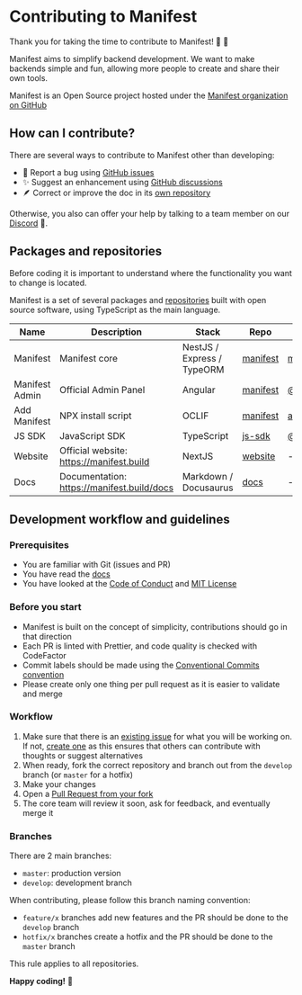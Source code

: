 # Contributing to Manifest

Thank you for taking the time to contribute to Manifest! 🫶 🎉

Manifest aims to simplify backend development. We want to make backends simple and fun, allowing more people to create and share their own tools.

Manifest is an Open Source project hosted under the [Manifest organization on GitHub](https://github.com/mnfst)

## How can I contribute?

There are several ways to contribute to Manifest other than developing:

- 🐛 Report a bug using [GitHub issues](https://github.com/mnfst/manifest/issues/new?assignees=SebConejo&labels=bug&projects=&template=%F0%9F%90%9B-bug-report.md&title=)
- ✨ Suggest an enhancement using [GitHub discussions](https://github.com/mnfst/manifest/discussions/new?category=feature-request)
- 🪶 Correct or improve the doc in its [own repository](https://github.com/mnfst/docs/issues/new)

Otherwise, you also can offer your help by talking to a team member on our [Discord](https://discord.com/invite/FepAked3W7) 🤗.

## Packages and repositories

Before coding it is important to understand where the functionality you want to change is located.

Manifest is a set of several packages and [repositories](https://github.com/orgs/mnfst/repositories) built with open source software, using TypeScript as the main language.

| Name           | Description                                | Stack                      | Repo                                          | Package                                                    |
| -------------- | ------------------------------------------ | -------------------------- | --------------------------------------------- | ---------------------------------------------------------- |
| Manifest       | Manifest core                              | NestJS / Express / TypeORM | [manifest](https://github.com/mnfst/manifest) | [manifest](https://www.npmjs.com/package/manifest)         |
| Manifest Admin | Official Admin Panel                       | Angular                    | [manifest](https://github.com/mnfst/manifest) | [@mnfst/admin](https://www.npmjs.com/package/@mnfst/admin) |
| Add Manifest   | NPX install script                         | OCLIF                      | [manifest](https://github.com/mnfst/manifest) | [add-manifest](https://www.npmjs.com/package/add-manifest) |
| JS SDK         | JavaScript SDK                             | TypeScript                 | [js-sdk](https://github.com/mnfst/js-sdk)     | [@mnfst/sdk](https://www.npmjs.com/package/@mnfst/sdk)     |
| Website        | Official website: https://manifest.build   | NextJS                     | [website](https://github.com/mnfst/website)   | -                                                          |
| Docs           | Documentation: https://manifest.build/docs | Markdown / Docusaurus      | [docs](https://github.com/mnfst/docs)         | -                                                          |

## Development workflow and guidelines

### Prerequisites

- You are familiar with Git (issues and PR)
- You have read the [docs](https://manifest.build/docs)
- You have looked at the [Code of Conduct](https://github.com/mnfst/manifest/blob/master/CODE_OF_CONDUCT.md) and [MIT License](https://github.com/mnfst/manifest/blob/master/LICENSE)

### Before you start

- Manifest is built on the concept of simplicity, contributions should go in that direction
- Each PR is linted with Prettier, and code quality is checked with CodeFactor
- Commit labels should be made using the [Conventional Commits convention](https://www.conventionalcommits.org/en/v1.0.0/)
- Please create only one thing per pull request as it is easier to validate and merge

### Workflow

1. Make sure that there is an [existing issue](https://github.com/mnfst/manifest/issues) for what you will be working on. If not, [create one](https://github.com/mnfst/manifest/issues/new) as this ensures that others can contribute with thoughts or suggest alternatives
2. When ready, fork the correct repository and branch out from the `develop` branch (or `master` for a hotfix)
3. Make your changes
4. Open a [Pull Request from your fork](https://docs.github.com/en/pull-requests/collaborating-with-pull-requests/proposing-changes-to-your-work-with-pull-requests/creating-a-pull-request-from-a-fork)
5. The core team will review it soon, ask for feedback, and eventually merge it

### Branches

There are 2 main branches:

- `master`: production version
- `develop`: development branch

When contributing, please follow this branch naming convention:

- `feature/x` branches add new features and the PR should be done to the `develop` branch
- `hotfix/x` branches create a hotfix and the PR should be done to the `master` branch

This rule applies to all repositories.

**Happy coding!** 🤗
